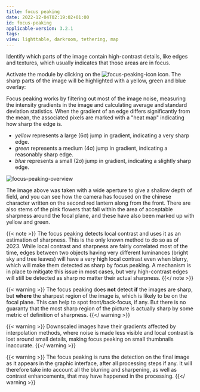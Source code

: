 ```yaml
---
title: focus peaking
date: 2022-12-04T02:19:02+01:00
id: focus-peaking
applicable-version: 3.2.1
tags:
view: lighttable, darkroom, tethering, map
---
```


Identify which parts of the image contain high-contrast details, like edges and textures, which usually indicates that those areas are in focus.

Activate the module by clicking on the ![focus-peaking-icon](focus-peaking-icon.jpg) icon. The sharp parts of the image will be highlighted with a yellow, green and blue overlay:

Focus peaking works by filtering out most of the image noise, measuring the intensity gradients in the image and calculating average and standard deviation statistics. When the gradient of an edge differs significantly from the mean, the associated pixels are marked with a "heat map" indicating how sharp the edge is.

- _yellow_ represents a large (6σ) jump in gradient, indicating a very sharp edge.
- _green_ represents a medium (4σ) jump in gradient, indicating a reasonably sharp edge.
- _blue_ represents a small (2σ) jump in gradient, indicating a slightly sharp edge.

![focus-peaking-overview](focus-peaking-overview.jpg)

The image above was taken with a wide aperture to give a shallow depth of field, and you can see how the camera has focused on the chinese character written on the second red lantern along from the front. There are also stems of the pink flowers that fall within the area of acceptable sharpness around the focal plane, and these have also been marked up with yellow and green.

{{< note >}}
The focus peaking detects local contrast and uses it as an estimation of sharpness. This is the only known method to do so as of 2023. While local contrast and sharpness are fairly correlated most of the time, edges between two objects having very different luminances (bright sky and tree leaves) will have a very high local contrast even when blurry, which will make them detected as sharp by focus peaking. A mechanism is in place to mitigate this issue in most cases, but very high-contrast edges will still be detected as sharp no matter their actual sharpness.
{{</ note >}}

{{< warning >}}
The focus peaking does __not__ detect __if__ the images are sharp, but __where__ the sharpest region of the image is, which is likely to be on the focal plane. This can help to spot front/back-focus, if any. But there is no guaranty that the most sharp region of the picture is actually sharp by some metric of definition of sharpness.
{{</ warning >}}

{{< warning >}}
Downscaled images have their gradients affected by interpolation methods, where noise is made less visible and local contrast is lost around small details, making focus peaking on small thumbnails inaccurate.
{{</ warning >}}

{{< warning >}}
The focus peaking is runs the detection on the final image as it appears in the graphic interface, after all processing steps if any. It will therefore take into account all the blurring and sharpening, as well as contrast enhancements, that may have happened in the processing.
{{</ warning >}}
